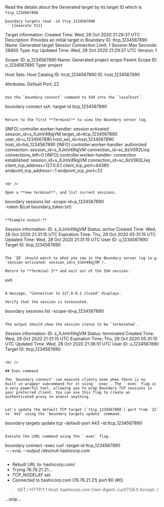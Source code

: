 Read the details about the Generated target by its target ID which is `ttcp_1234567890`.

```
boundary targets read -id ttcp_1234567890
```{{execute T2}}

```
Target information:
  Created Time:               Wed, 28 Oct 2020 21:29:37 UTC
  Description:                Provides an initial target in Boundary
  ID:                         ttcp_1234567890
  Name:                       Generated target
  Session Connection Limit:   1
  Session Max Seconds:        28800
  Type:                       tcp
  Updated Time:               Wed, 28 Oct 2020 21:29:37 UTC
  Version:                    1

  Scope:
    ID:                       p_1234567890
    Name:                     Generated project scope
    Parent Scope ID:          o_1234567890
    Type:                     project

  Host Sets:
    Host Catalog ID:          hcst_1234567890
    ID:                       hsst_1234567890

  Attributes:
    Default Port:             22
```

Use the `boundary connect` command to SSH into the `localhost`.

```
boundary connect ssh -target-id ttcp_1234567890
```{{execute T2}}

Return to the first **Terminal** to view the Boundary server log.

```
[INFO]  controller.worker-handler: session activated: session_id=s_XJmV49qjVM target_id=ttcp_1234567890 user_id=u_1234567890 host_set_id=hsst_1234567890 host_id=hst_1234567890
[INFO]  controller.worker-handler: authorized connection: session_id=s_XJmV49qjVM connection_id=sc_6zV0R2LIxq connections_left=0
[INFO]  controller.worker-handler: connection established: session_id=s_XJmV49qjVM connection_id=sc_6zV0R2LIxq client_tcp_address=127.0.0.1 client_tcp_port=44380 endpoint_tcp_address=::1 endpoint_tcp_port=22
```

<br />

Open a **new terminal**, and list current sessions.

```
boundary sessions list -scope-id=p_1234567890 \
    -token $(cat boundary_token.txt)
```{{execute T3}}

**Example output:**

```
Session information:
  ID:                 s_XJmV49qjVM
    Status:           active
    Created Time:     Wed, 28 Oct 2020 21:31:15 UTC
    Expiration Time:  Thu, 29 Oct 2020 05:31:15 UTC
    Updated Time:     Wed, 28 Oct 2020 21:31:15 UTC
    User ID:          u_1234567890
    Target ID:        ttcp_1234567890
```

The `ID` should match to what you saw in the Boundary server log (e.g. `session activated: session_id=s_XJmV49qjVM`). 

Return to **Terminal 2** and exit out of the SSH session.

```
exit
```{{execute T2}}

A message, "Connection to 127.0.0.1 closed" displays.

Verify that the session is terminated.

```
boundary sessions list -scope-id=p_1234567890
```{{execute T2}}

The output should show the session status to be `terminated`.

```
Session information:
  ID:                 s_XJmV49qjVM
    Status:           terminated
    Created Time:     Wed, 28 Oct 2020 21:31:15 UTC
    Expiration Time:  Thu, 29 Oct 2020 05:31:15 UTC
    Updated Time:     Wed, 28 Oct 2020 21:36:51 UTC
    User ID:          u_1234567890
    Target ID:        ttcp_1234567890
```

<br />

## Exec command

The `boundary connect` can execute clients even when there is no built-in wrapper subcommand for it using `-exec`. The `-exec` flag is a very powerful tool, allowing you to wrap Boundary TCP sessions in your preferred client. You can use this flag to create an authenticated proxy to almost anything.


Let's update the default TCP target (`ttcp_1234567890`) port from `22` to `443` using the `boundary targets update` command.

```
boundary targets update tcp -default-port 443 -id ttcp_1234567890
```{{execute T2}}

Execute the cURL command using the `-exec` flag.

```
boundary connect -exec curl -target-id ttcp_1234567890 \
     -- -vvsL --output /dev/null hashicorp.com
```{{execute T2}}

```
* Rebuilt URL to: hashicorp.com/
*   Trying 76.76.21.21...
* TCP_NODELAY set
* Connected to hashicorp.com (76.76.21.21) port 80 (#0)
> GET / HTTP/1.1
> Host: hashicorp.com
> User-Agent: curl/7.58.0
> Accept: */*

...snip...
```
